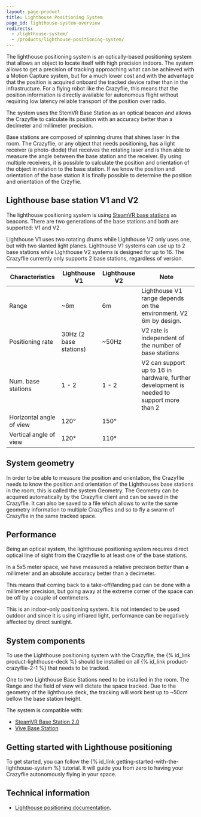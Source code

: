 ```yaml
---
layout: page-product
title: Lighthouse Positioning System
page_id: lighthouse-system-overview
redirects:
  - /lighthouse-system/
  - /products/lighthouse-positioning-system/
---
```


The lighthouse positioning system is an optically-based positioning system that allows an object to locate itself with high precision indoors. The system allows to get a precision of tracking approaching what can be achieved with a Motion Capture system, but for a much lower cost and with the advantage that the position is acquired onboard the tracked device rather than in the infrastructure.
For a flying robot like the Crazyflie, this means that the position information is directly available for autonomous flight without requiring low latency reliable transport of the position over radio.

The system uses the StemVR Base Station as an optical beacon and allows the Crazyflie to calculate its position with an accuracy better than a decimeter and millimeter precision.

Base stations are composed of spinning drums that shines laser in the room.
The Crazyflie, or any object that needs positioning, has a light receiver (a photo-diode) that receives the rotating laser and is then able to measure the angle between the base station and the receiver.
By using multiple receivers, it is possible to calculate the position and orientation of the object in relation to the base station. If we know the position and
orientation of the base station it is finally possible to determine the position and orientation of the Crzyflie.

## Lighthouse base station V1 and V2

The lighthouse positioning system is using [SteamVR base stations](https://www.vive.com/eu/accessory/base-station2/) as beacons.
There are two generations of the base stations and both are supported: V1 and V2.

Lighthouse V1 uses two rotating drums while Lighthouse V2 only uses one, but with two slanted light planes. Lighthouse V1 systems
can use up to 2 base stations while Lighthouse V2 systems is designed for up to 16. The Crazyflie currently only supports 2 base stations,
regardless of version.

| Characteristics          | Lighthouse V1          | Lighthouse V2 | Note                                                                                      |
|--------------------------|------------------------|---------------|-------------------------------------------------------------------------------------------|
| Range                    | ~6m                    | 6m            | Lighthouse V1 range depends on the environment. V2 6m by design.                          |
| Positioning rate         | 30Hz (2 base stations) | ~50Hz         | V2 rate is independent of the number of base stations                                     |
| Num. base stations       | 1 - 2                  | 1 - 2         | V2 can support up to 16 in hardware, further development is needed to support more than 2 |
| Horizontal angle of view | 120°                   | 150°          |                                                                                           |
| Vertical angle of view   | 120°                   | 110°          |                                                                                           |

## System geometry

In order to be able to measure the position and orientation, the Crazyflie needs to know the position and orientation of the Lighthouses base stations in the room,
this is called the system Geometry. The Geometry can be acquired automatically by the Crazyflie client and can be saved in the Crazyflie.
It can also be saved to a file which allows to write the same geometry information to multiple Crazyflies and so to fly a swarm of Crazyflie in the same tracked space.

## Performance

Being an optical system, the lighthouse positioning system requires direct optical line of sight from the Crazyflie to at least one of the base stations.

In a 5x5 meter space, we have measured a relative precision better than a millimeter and an absolute accuracy better than a decimeter.

This means that coming back to a take-off/landing pad can be done with a millimeter precision, but going away at the extreme corner of the space can be off by a couple of centimeters.

This is an indoor-only positioning system.
It is not intended to be used outdoor and since it is using infrared light, performance can be negatively affected by direct sunlight.

## System components

To use the Lighthouse positioning system with the Crazyflie, the {% id_link product-lighthouse-deck %}
should be installed on all {% id_link product-crazyflie-2-1 %} that needs to be tracked.

One to two Lighthouse Base Stations need to be installed in the room.
The Range and the field of view will dictate the space tracked.
Due to the geometry of the lighthouse deck, the tracking will work best up to ~50cm bellow the base station height.

The system is compatible with:
 - [SteamVR Base Station 2.0](https://www.vive.com/eu/accessory/base-station2/)
 - [Vive Base Station](https://www.vive.com/eu/accessory/base-station/)

## Getting started with Lighthouse positioning

To get started, you can follow the {% id_link getting-started-with-the-lighthouse-system %} tutorial.
It will guide you from zero to having your Crazyflie autonomously flying in your space.

## Technical information

* [Lighthouse positioning documentation](/documentation/repository/crazyflie-firmware/master/functional-areas/lighthouse/).
